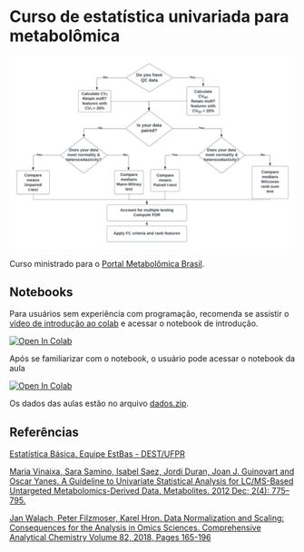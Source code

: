 # Curso de estatística univariada para metabolômica 

<p align="center">
  <img src="https://github.com/computational-chemical-biology/analise_univariada/blob/master/apresentacao/figuras/workflow.png" alt="logo"/>
</p>

Curso ministrado para o [Portal Metabolômica Brasil](https://www.portalmetabobr.com.br/).

## Notebooks 

Para usuários sem experiência com programação, recomenda se assistir o [vídeo de introdução ao colab](https://www.youtube.com/watch?v=inN8seMm7UI) e acessar o notebook de introdução.

[![Open In Colab](https://colab.research.google.com/assets/colab-badge.svg)](http://colab.research.google.com/github/computational-chemical-biology/analise_univariada/blob/master/intro-python.ipynb)

Após se familiarizar com o notebook, o usuário pode acessar o notebook da aula

[![Open In Colab](https://colab.research.google.com/assets/colab-badge.svg)](http://colab.research.google.com/github/computational-chemical-biology/analise_univariada/blob/master/Analise_univariada.ipynb)

Os dados das aulas estão no arquivo [dados.zip](https://github.com/computational-chemical-biology/analise_univariada/raw/master/dados.zip).

## Referências

[Estatística Básica. Equipe EstBas - DEST/UFPR](http://www.leg.ufpr.br/~paulojus/estbas/)

[Maria Vinaixa, Sara Samino, Isabel Saez, Jordi Duran, Joan J. Guinovart and Oscar Yanes. A Guideline to Univariate Statistical Analysis for LC/MS-Based Untargeted Metabolomics-Derived Data. Metabolites. 2012 Dec; 2(4): 775–795.](https://www.ncbi.nlm.nih.gov/pmc/articles/PMC3901240/)

[Jan Walach, Peter Filzmoser, Karel Hron. Data Normalization and Scaling: Consequences for the Analysis in Omics Sciences. Comprehensive Analytical Chemistry
Volume 82, 2018, Pages 165-196](https://www.sciencedirect.com/science/article/pii/S0166526X18300606)
